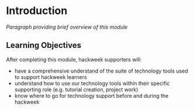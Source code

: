 # Introduction

*Paragraph providing brief overview of this module*

## Learning Objectives

After completing this module, hackweek supporters will:

* have a comprehensive understand of the suite of technology tools used to support hackweek learners
* understand how to use our technology tools within their specific supporting role (e.g. tutorial creation, project work)
* know where to go for technology support before and during the hackweek
